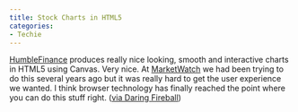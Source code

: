 ```yaml
---
title: Stock Charts in HTML5
categories:
- Techie
---
```


[HumbleFinance](http://www.humblesoftware.com/finance/index) produces really nice looking, smooth and interactive charts in HTML5 using Canvas. Very nice. At [MarketWatch](http://www.marketwatch.com/) we had been trying to do this several years ago but it was really hard to get the user experience we wanted. I think browser technology has finally reached the point where you can do this stuff right. ([via Daring Fireball](http://daringfireball.net/linked/2010/03/12/humblefinancial))
